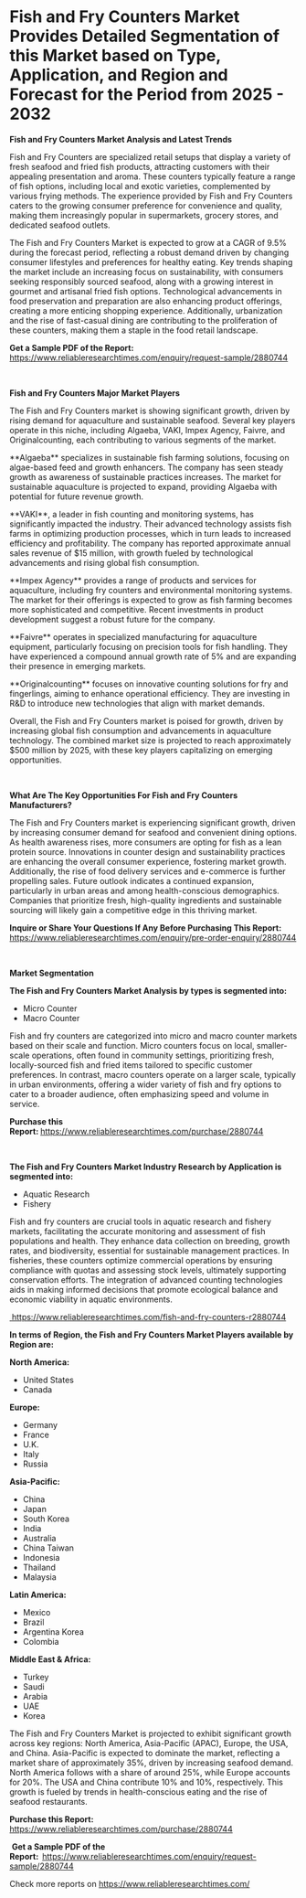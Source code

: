 <p><h1>Fish and Fry Counters Market Provides Detailed Segmentation of this Market based on Type, Application, and Region and Forecast for the Period from 2025 - 2032</h1></p><p><strong>Fish and Fry Counters Market Analysis and Latest Trends</strong></p>
<p><p>Fish and Fry Counters are specialized retail setups that display a variety of fresh seafood and fried fish products, attracting customers with their appealing presentation and aroma. These counters typically feature a range of fish options, including local and exotic varieties, complemented by various frying methods. The experience provided by Fish and Fry Counters caters to the growing consumer preference for convenience and quality, making them increasingly popular in supermarkets, grocery stores, and dedicated seafood outlets.</p><p>The Fish and Fry Counters Market is expected to grow at a CAGR of 9.5% during the forecast period, reflecting a robust demand driven by changing consumer lifestyles and preferences for healthy eating. Key trends shaping the market include an increasing focus on sustainability, with consumers seeking responsibly sourced seafood, along with a growing interest in gourmet and artisanal fried fish options. Technological advancements in food preservation and preparation are also enhancing product offerings, creating a more enticing shopping experience. Additionally, urbanization and the rise of fast-casual dining are contributing to the proliferation of these counters, making them a staple in the food retail landscape.</p></p>
<p><strong>Get a Sample PDF of the Report:&nbsp;</strong> <a href="https://www.reliableresearchtimes.com/enquiry/request-sample/2880744?utm_campaign=3214&utm_medium=2&utm_source=Github&utm_content=ia&utm_term=12032025&utm_id=fish-and-fry-counters">https://www.reliableresearchtimes.com/enquiry/request-sample/2880744</a></p>
<p>&nbsp;</p>
<p><strong>Fish and Fry Counters Major Market Players</strong></p>
<p><p>The Fish and Fry Counters market is showing significant growth, driven by rising demand for aquaculture and sustainable seafood. Several key players operate in this niche, including Algaeba, VAKI, Impex Agency, Faivre, and Originalcounting, each contributing to various segments of the market.</p><p>**Algaeba** specializes in sustainable fish farming solutions, focusing on algae-based feed and growth enhancers. The company has seen steady growth as awareness of sustainable practices increases. The market for sustainable aquaculture is projected to expand, providing Algaeba with potential for future revenue growth.</p><p>**VAKI**, a leader in fish counting and monitoring systems, has significantly impacted the industry. Their advanced technology assists fish farms in optimizing production processes, which in turn leads to increased efficiency and profitability. The company has reported approximate annual sales revenue of $15 million, with growth fueled by technological advancements and rising global fish consumption.</p><p>**Impex Agency** provides a range of products and services for aquaculture, including fry counters and environmental monitoring systems. The market for their offerings is expected to grow as fish farming becomes more sophisticated and competitive. Recent investments in product development suggest a robust future for the company.</p><p>**Faivre** operates in specialized manufacturing for aquaculture equipment, particularly focusing on precision tools for fish handling. They have experienced a compound annual growth rate of 5% and are expanding their presence in emerging markets.</p><p>**Originalcounting** focuses on innovative counting solutions for fry and fingerlings, aiming to enhance operational efficiency. They are investing in R&D to introduce new technologies that align with market demands.</p><p>Overall, the Fish and Fry Counters market is poised for growth, driven by increasing global fish consumption and advancements in aquaculture technology. The combined market size is projected to reach approximately $500 million by 2025, with these key players capitalizing on emerging opportunities.</p></p>
<p>&nbsp;</p>
<p><strong>What Are The Key Opportunities For Fish and Fry Counters Manufacturers?</strong></p>
<p><p>The Fish and Fry Counters market is experiencing significant growth, driven by increasing consumer demand for seafood and convenient dining options. As health awareness rises, more consumers are opting for fish as a lean protein source. Innovations in counter design and sustainability practices are enhancing the overall consumer experience, fostering market growth. Additionally, the rise of food delivery services and e-commerce is further propelling sales. Future outlook indicates a continued expansion, particularly in urban areas and among health-conscious demographics. Companies that prioritize fresh, high-quality ingredients and sustainable sourcing will likely gain a competitive edge in this thriving market.</p></p>
<p><strong>Inquire or Share Your Questions If Any Before Purchasing This Report:</strong> <a href="https://www.reliableresearchtimes.com/enquiry/pre-order-enquiry/2880744?utm_campaign=3214&utm_medium=2&utm_source=Github&utm_content=ia&utm_term=12032025&utm_id=fish-and-fry-counters">https://www.reliableresearchtimes.com/enquiry/pre-order-enquiry/2880744</a></p>
<p>&nbsp;</p>
<p><strong>Market Segmentation</strong></p>
<p><strong>The Fish and Fry Counters Market Analysis by types is segmented into:</strong></p>
<p><ul><li>Micro Counter</li><li>Macro Counter</li></ul></p>
<p><p>Fish and fry counters are categorized into micro and macro counter markets based on their scale and function. Micro counters focus on local, smaller-scale operations, often found in community settings, prioritizing fresh, locally-sourced fish and fried items tailored to specific customer preferences. In contrast, macro counters operate on a larger scale, typically in urban environments, offering a wider variety of fish and fry options to cater to a broader audience, often emphasizing speed and volume in service.</p></p>
<p><strong>Purchase this Report:&nbsp;</strong><a href="https://www.reliableresearchtimes.com/purchase/2880744?utm_campaign=3214&utm_medium=2&utm_source=Github&utm_content=ia&utm_term=12032025&utm_id=fish-and-fry-counters">https://www.reliableresearchtimes.com/purchase/2880744</a></p>
<p>&nbsp;</p>
<p><strong>The Fish and Fry Counters Market Industry Research by Application is segmented into:</strong></p>
<p><ul><li>Aquatic Research</li><li>Fishery</li></ul></p>
<p><p>Fish and fry counters are crucial tools in aquatic research and fishery markets, facilitating the accurate monitoring and assessment of fish populations and health. They enhance data collection on breeding, growth rates, and biodiversity, essential for sustainable management practices. In fisheries, these counters optimize commercial operations by ensuring compliance with quotas and assessing stock levels, ultimately supporting conservation efforts. The integration of advanced counting technologies aids in making informed decisions that promote ecological balance and economic viability in aquatic environments.</p></p>
<p><a href="https://www.reliableresearchtimes.com/fish-and-fry-counters-r2880744?utm_campaign=3214&utm_medium=2&utm_source=Github&utm_content=ia&utm_term=12032025&utm_id=fish-and-fry-counters">&nbsp;https://www.reliableresearchtimes.com/fish-and-fry-counters-r2880744</a></p>
<p><strong>In terms of Region, the Fish and Fry Counters Market Players available by Region are:</strong></p>
<p>
    <p> <strong> North America: </strong>
        <ul>
            <li>United States</li>
            <li>Canada</li>
        </ul>
        </p> 
    <p> <strong> Europe: </strong>
        <ul>
            <li>Germany</li>
            <li>France</li>
            <li>U.K.</li>
            <li>Italy</li>
            <li>Russia</li>
        </ul>
        </p> 
    <p> <strong> Asia-Pacific: </strong>
        <ul>
            <li>China</li>
            <li>Japan</li>
            <li>South Korea</li>
            <li>India</li>
            <li>Australia</li>
            <li>China Taiwan</li>
            <li>Indonesia</li>
            <li>Thailand</li>
            <li>Malaysia</li>
        </ul>
        </p> 
    <p> <strong> Latin America: </strong>
        <ul>
            <li>Mexico</li>
            <li>Brazil</li>
            <li>Argentina Korea</li>
            <li>Colombia</li>
        </ul>
        </p> 
    <p> <strong> Middle East & Africa: </strong>
        <ul>
            <li>Turkey</li>
            <li>Saudi</li>
            <li>Arabia</li>
            <li>UAE</li>
            <li>Korea</li>
        </ul>
    </p>
    </p>
<p><p>The Fish and Fry Counters Market is projected to exhibit significant growth across key regions: North America, Asia-Pacific (APAC), Europe, the USA, and China. Asia-Pacific is expected to dominate the market, reflecting a market share of approximately 35%, driven by increasing seafood demand. North America follows with a share of around 25%, while Europe accounts for 20%. The USA and China contribute 10% and 10%, respectively. This growth is fueled by trends in health-conscious eating and the rise of seafood restaurants.</p></p>
<p><strong>Purchase this Report: </strong><a href="https://www.reliableresearchtimes.com/purchase/2880744?utm_campaign=3214&utm_medium=2&utm_source=Github&utm_content=ia&utm_term=12032025&utm_id=fish-and-fry-counters">https://www.reliableresearchtimes.com/purchase/2880744</a></p>
<p>&nbsp;<strong>Get a Sample PDF of the Report:&nbsp;&nbsp;</strong><a href="https://www.reliableresearchtimes.com/enquiry/request-sample/2880744?utm_campaign=3214&utm_medium=2&utm_source=Github&utm_content=ia&utm_term=12032025&utm_id=fish-and-fry-counters">https://www.reliableresearchtimes.com/enquiry/request-sample/2880744</a></p>
<p><strong></strong></p>
<p>Check more reports on <a href="https://www.reliableresearchtimes.com/?utm_campaign=3214&utm_medium=2&utm_source=Github&utm_content=ia&utm_term=12032025&utm_id=fish-and-fry-counters">https://www.reliableresearchtimes.com/</a></p>